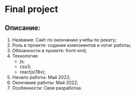 # Final project

## Описание:
1. Название: Сайт по окончанию учебы по рекату;
2. Роль в проекте: содание компонентов и логиг работы;
3. Обязанности в проекте: front-end;
4. Технология:
    - js;
    - css3;
    - reactjs(18v);
5. Начало работы: Май 2022;
6. Окончание работы: Май 2022;
7. Особенности: Своя разработка.
